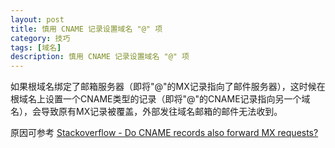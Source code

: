 ```yaml
---
layout: post
title: 慎用 CNAME 记录设置域名 "@" 项
category: 技巧
tags: [域名]
description: 慎用 CNAME 记录设置域名 "@" 项
---
```


如果根域名绑定了邮箱服务器（即将"@"的MX记录指向了邮件服务器），这时候在根域名上设置一个CNAME类型的记录（即将"@"的CNAME记录指向另一个域名），会导致原有MX记录被覆盖，外部发往域名邮箱的邮件无法收到。

原因可参考 [Stackoverflow - Do CNAME records also forward MX requests?](http://stackoverflow.com/questions/12204360/do-cname-records-also-forward-mx-requests)